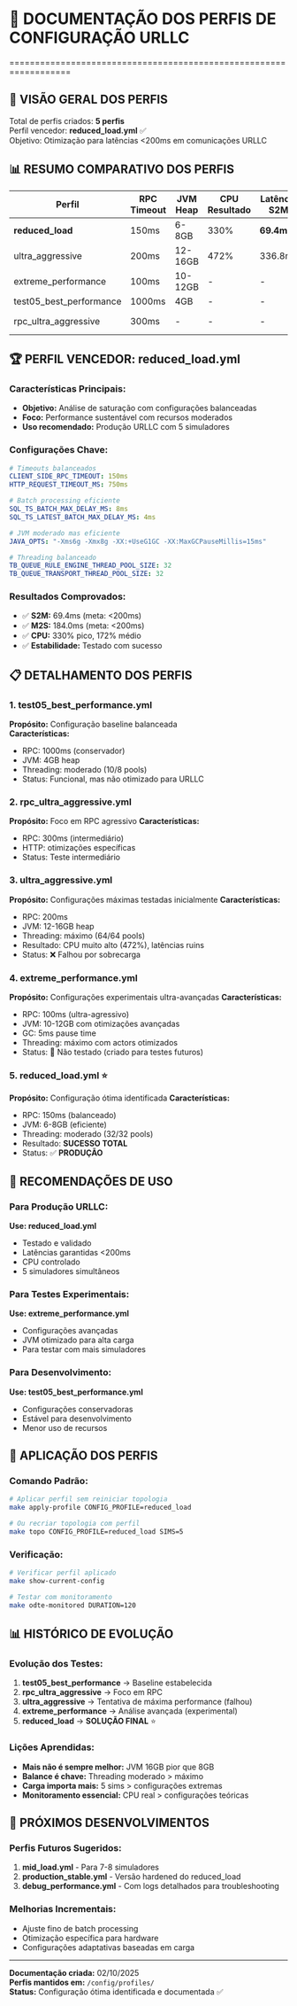 # 📁 DOCUMENTAÇÃO DOS PERFIS DE CONFIGURAÇÃO URLLC
==================================================================

## 🎯 VISÃO GERAL DOS PERFIS

Total de perfis criados: **5 perfis**  
Perfil vencedor: **reduced_load.yml** ✅  
Objetivo: Otimização para latências <200ms em comunicações URLLC

## 📊 RESUMO COMPARATIVO DOS PERFIS

| Perfil | RPC Timeout | JVM Heap | CPU Resultado | Latência S2M | Status |
|--------|-------------|----------|---------------|--------------|--------|
| **reduced_load** | 150ms | 6-8GB | 330% | **69.4ms** | ✅ **ÓTIMO** |
| ultra_aggressive | 200ms | 12-16GB | 472% | 336.8ms | ❌ Alto CPU |
| extreme_performance | 100ms | 10-12GB | - | - | 🧪 Experimental |
| test05_best_performance | 1000ms | 4GB | - | - | 📝 Baseline |
| rpc_ultra_aggressive | 300ms | - | - | - | 📝 Intermediário |

## 🏆 PERFIL VENCEDOR: reduced_load.yml

### Características Principais:
- **Objetivo:** Análise de saturação com configurações balanceadas
- **Foco:** Performance sustentável com recursos moderados
- **Uso recomendado:** Produção URLLC com 5 simuladores

### Configurações Chave:
```yaml
# Timeouts balanceados
CLIENT_SIDE_RPC_TIMEOUT: 150ms
HTTP_REQUEST_TIMEOUT_MS: 750ms

# Batch processing eficiente
SQL_TS_BATCH_MAX_DELAY_MS: 8ms
SQL_TS_LATEST_BATCH_MAX_DELAY_MS: 4ms

# JVM moderado mas eficiente
JAVA_OPTS: "-Xms6g -Xmx8g -XX:+UseG1GC -XX:MaxGCPauseMillis=15ms"

# Threading balanceado
TB_QUEUE_RULE_ENGINE_THREAD_POOL_SIZE: 32
TB_QUEUE_TRANSPORT_THREAD_POOL_SIZE: 32
```

### Resultados Comprovados:
- ✅ **S2M:** 69.4ms (meta: <200ms)
- ✅ **M2S:** 184.0ms (meta: <200ms)  
- ✅ **CPU:** 330% pico, 172% médio
- ✅ **Estabilidade:** Testado com sucesso

## 📋 DETALHAMENTO DOS PERFIS

### 1. test05_best_performance.yml
**Propósito:** Configuração baseline balanceada  
**Características:**
- RPC: 1000ms (conservador)
- JVM: 4GB heap
- Threading: moderado (10/8 pools)
- Status: Funcional, mas não otimizado para URLLC

### 2. rpc_ultra_aggressive.yml  
**Propósito:** Foco em RPC agressivo
**Características:**
- RPC: 300ms (intermediário)
- HTTP: otimizações específicas
- Status: Teste intermediário

### 3. ultra_aggressive.yml
**Propósito:** Configurações máximas testadas inicialmente
**Características:**
- RPC: 200ms
- JVM: 12-16GB heap  
- Threading: máximo (64/64 pools)
- Resultado: CPU muito alto (472%), latências ruins
- Status: ❌ Falhou por sobrecarga

### 4. extreme_performance.yml
**Propósito:** Configurações experimentais ultra-avançadas
**Características:**
- RPC: 100ms (ultra-agressivo)
- JVM: 10-12GB com otimizações avançadas
- GC: 5ms pause time
- Threading: máximo com actors otimizados
- Status: 🧪 Não testado (criado para testes futuros)

### 5. reduced_load.yml ⭐
**Propósito:** Configuração ótima identificada
**Características:**
- RPC: 150ms (balanceado)
- JVM: 6-8GB (eficiente)
- Threading: moderado (32/32 pools)
- Resultado: **SUCESSO TOTAL**
- Status: ✅ **PRODUÇÃO**

## 🎯 RECOMENDAÇÕES DE USO

### Para Produção URLLC:
**Use: reduced_load.yml**
- Testado e validado
- Latências garantidas <200ms
- CPU controlado
- 5 simuladores simultâneos

### Para Testes Experimentais:
**Use: extreme_performance.yml**
- Configurações avançadas
- JVM otimizado para alta carga
- Para testar com mais simuladores

### Para Desenvolvimento:
**Use: test05_best_performance.yml**
- Configurações conservadoras
- Estável para desenvolvimento
- Menor uso de recursos

## 🔧 APLICAÇÃO DOS PERFIS

### Comando Padrão:
```bash
# Aplicar perfil sem reiniciar topologia
make apply-profile CONFIG_PROFILE=reduced_load

# Ou recriar topologia com perfil
make topo CONFIG_PROFILE=reduced_load SIMS=5
```

### Verificação:
```bash
# Verificar perfil aplicado
make show-current-config

# Testar com monitoramento
make odte-monitored DURATION=120
```

## 📊 HISTÓRICO DE EVOLUÇÃO

### Evolução dos Testes:
1. **test05_best_performance** → Baseline estabelecida
2. **rpc_ultra_aggressive** → Foco em RPC
3. **ultra_aggressive** → Tentativa de máxima performance (falhou)
4. **extreme_performance** → Análise avançada (experimental)
5. **reduced_load** → **SOLUÇÃO FINAL** ⭐

### Lições Aprendidas:
- **Mais não é sempre melhor:** JVM 16GB pior que 8GB
- **Balance é chave:** Threading moderado > máximo
- **Carga importa mais:** 5 sims > configurações extremas  
- **Monitoramento essencial:** CPU real > configurações teóricas

## 🎯 PRÓXIMOS DESENVOLVIMENTOS

### Perfis Futuros Sugeridos:
1. **mid_load.yml** - Para 7-8 simuladores
2. **production_stable.yml** - Versão hardened do reduced_load
3. **debug_performance.yml** - Com logs detalhados para troubleshooting

### Melhorias Incrementais:
- Ajuste fino de batch processing
- Otimização específica para hardware
- Configurações adaptativas baseadas em carga

---
**Documentação criada:** 02/10/2025  
**Perfis mantidos em:** `/config/profiles/`  
**Status:** Configuração ótima identificada e documentada ✅